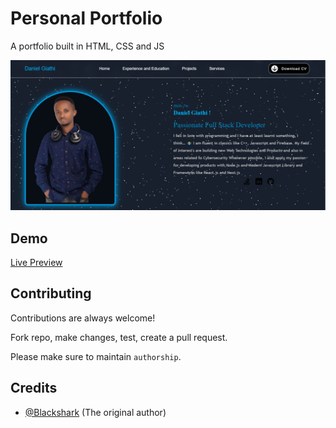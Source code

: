 # Personal Portfolio

A portfolio built in HTML, CSS and JS

![Website Screenshot](./Assets/Images/design.png)

## Demo

[Live Preview]([https://www.github.com](https://my-portfolio-9iacst3ul-giathi-daniels-projects.vercel.app/))

## Contributing

Contributions are always welcome!

Fork repo, make changes, test, create a pull request.

Please make sure to maintain `authorship`.

## Credits

- [@Blackshark](https://github.com/Giathi-Daniel) (The original author)

